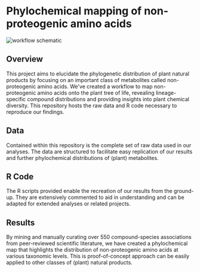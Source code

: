 # Phylochemical mapping of non-proteogenic amino acids

![workflow schematic](image.png "cover_image")

## Overview
This project aims to elucidate the phylogenetic distribution of plant natural products by focusing on an important class of metabolites called non-proteogenic amino acids. We've created a workflow to map non-proteogenic amino acids onto the plant tree of life, revealing lineage-specific compound distributions and providing insights into plant chemical diversity. This repository hosts the raw data and R code necessary to reproduce our findings.

## Data
Contained within this repository is the complete set of raw data used in our analyses. The data are structured to facilitate easy replication of our results and further phylochemical distributions of (plant) metabolites.

## R Code
The R scripts provided enable the recreation of our results from the ground-up. They are extensively commented to aid in understanding and can be adapted for extended analyses or related projects.

## Results
By mining and manually curating over 550 compound-species associations from peer-reviewed scientific literature, we have created a phylochemical map that highlights the distribution of non-proteogenic amino acids at various taxonomic levels. This is proof-of-concept approach can be easily applied to other classes of (plant) natural products.
